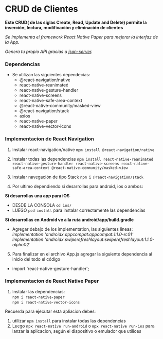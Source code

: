 # CRUD de Clientes

**Este CRUD( de las siglas Create, Read, Update and Delete) permite la inserción, lectura, modificación y eliminación de clientes**

*Se implementa el framework React Native Paper para mejorar la interfaz de la App.*

*Genera tu propio API gracias a [json-server](https://github.com/typicode/json-server).*

### Dependencias
- Se utilizan las siguientes dependecias:
    - @react-navigation/native
    - react-native-reanimated 
    - react-native-gesture-handler 
    - react-native-screens 
    - react-native-safe-area-context 
    - @react-native-community/masked-view
    - @react-navigation/stack
    - axios
    - react-native-paper
    - react-native-vector-icons

### Implementacion de React Navigation

1. Instalar react-navigation/native
``npm install @react-navigation/native``

2. Instalar todas las dependencias
``npm install react-native-reanimated react-native-gesture-handler react-native-screens react-native-safe-area-context @react-native-community/masked-view``

3. Instalar navegación de tipo Stack
``npm i @react-navigation/stack``

4. Por ultimo dependiendo si desarrollas para android, ios o ambos: 

**Si desarrollas una app para iOS**
- DESDE LA CONSOLA ``cd ios/``
- LUEGO ``pod install`` para instalar correctamente las dependencias

**Si desarrollas en Android ve a la ruta android/app/build.gradle**
- Agregar debajo de los implementation, las siguientes lineas: <br/>
*implementation 'androidx.appcompat:appcompat:1.1.0-rc01'*<br/>
*implementation 'androidx.swiperefreshlayout:swiperefreshlayout:1.1.0-alpha02'*

5. Para finalizar en el archivo App.js agregar la siguiente dependencia al inicio del todo el código
- import 'react-native-gesture-handler';

### Implementacion de React Native Paper

1. Instalar las dependencias:   <br/> 
``npm i react-native-paper``    <br/> 
``npm i react-native-vector-icons`` <br/>


Recuerda para ejecutar esta apliacion debes:
1. utilizar ```npm install``` para instalar todas las dependencias
2. Luego ```npx react-native run-android``` o ```npx react-native run-ios``` para lanzar la aplicacion, según el dispositivo o emulador que utilices

